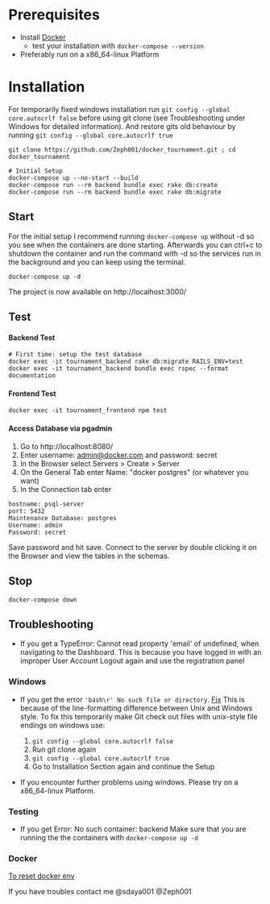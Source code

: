 # Prerequisites
* Install [Docker]( https://docs.docker.com/get-docker/)
    - test your installation with
    `docker-compose --version`
* Preferably run on a x86_64-linux Platform


# Installation
For temporarily fixed windows installation run `git config --global core.autocrlf false` before using git clone (see Troubleshooting under Windows for detailed information).  And restore gits old behaviour by running `git config --global core.autocrlf true`
```shell
git clone https://github.com/Zeph001/docker_tournament.git ; cd docker_tournament

# Initial Setup
docker-compose up --no-start --build
docker-compose run --rm backend bundle exec rake db:create
docker-compose run --rm backend bundle exec rake db:migrate
```
## Start
 For the initial setup I recommend running `docker-compose up` without -d so you see when the containers are done starting. Afterwards you can ctrl+c to shutdown the container and run the command with -d so the services run in the background and you can keep using the terminal.
```shell
docker-compose up -d
```
The project is now available on http://localhost:3000/

## Test

#### Backend Test
```shell
# First time: setup the test database
docker exec -it tournament_backend rake db:migrate RAILS_ENV=test
docker exec -it tournament_backend bundle exec rspec --format documentation
```
#### Frontend Test
```shell
docker exec -it tournament_frontend npm test
```

#### Access Database via pgadmin
1. Go to http://localhost:8080/
2. Enter username: admin@docker.com and password: secret 
3. In the Browser select Servers > Create > Server
4. On the General Tab enter Name: "docker postgres" (or whatever you want)
5. In the Connection tab enter 
```
hostname: psql-server
port: 5432
Maintenance Database: postgres
Username: admin
Password: secret
```
Save password and hit save. Connect to the server by double clicking it on the Browser and view the tables in the schemas.

## Stop
```shell
docker-compose down
```

## Troubleshooting
* If you get a TypeError: Cannot read property 'email' of undefined, when navigating to the Dashboard.
  This is because you have logged in with an improper User Account
    Logout again and use the registration panel

### Windows
* If you get the error `'bash\r' No such file or directory`. [Fix](https://stackoverflow.com/questions/29045140/env-bash-r-no-such-file-or-directory)
  This is because of the line-formatting difference between Unix and Windows style.
  To fix this temporarily make Git check out files with unix-style file endings on windows use:
   1. `git config --global core.autocrlf false`
   2. Run git clone again
   3. `git config --global core.autocrlf true`
   4. Go to Installation Section again and continue the Setup


* If you encounter further problems using windows. Please try on a x86_64-linux Platform.

### Testing
* If you get Error: No such container: backend 
  Make sure that you are running the the containers with `docker-compose up -d`

### Docker
[To reset docker env](https://www.digitalocean.com/community/tutorials/how-to-remove-docker-images-containers-and-volumes)

If you have troubles contact me @sdaya001 @Zeph001
